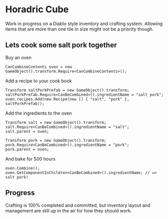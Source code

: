Horadric Cube
=============

Work in progress on a Diablo style inventory and crafting system.
Allowing items that are more than one tile in size might not be a priority though.

Lets cook some salt pork together
---------------------------------

Buy an oven

    CanCombineContents oven = new GameObject().transform.Require<CanCombineContents>();

Add a recipe to your cook book

    Transform saltPorkPrefab = new GameObject().transform;
    saltPorkPrefab.Require<CanBeCombined>().ingredientName = "salt pork";
    oven.recipes.Add(new Recipe(new [] { "salt", "pork" }, saltPorkPrefab)); 
    
Add the ingredients to the oven

    Transform salt = new GameObject().transform;
    salt.Require<CanBeCombined>().ingredientName = "salt";
    salt.parent = oven;
    
    Transform pork = new GameObject().transform;
    pork.Require<CanBeCombined>().ingredientName = "pork";
    pork.parent = oven;
    
And bake for 500 hours

    oven.Combine();
    oven.GetComponentInChildren<CanBeCombined>().ingredientName; // => salt pork!

Progress
--------

Crafting is 100% completed and committed, but inventory layout and management are still up in the air for
how they should work.
